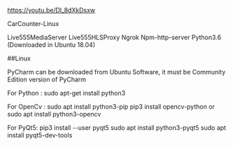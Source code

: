 

https://youtu.be/Dl_8dXkDsxw



CarCounter-Linux

Live555MediaServer
Live555HLSProxy
Ngrok
Npm-http-server
Python3.6 (Downloaded in Ubuntu 18.04)


##Linux

PyCharm can be downloaded from Ubuntu Software, it must be Community Edition version of PyCharm

For Python :  sudo apt-get install python3

For OpenCv : 
              sudo apt install python3-pip
              pip3 install opencv-python
                        or
              sudo apt install python3-opencv
           
   


For PyQt5:    pip3 install --user pyqt5
              sudo apt install python3-pyqt5
              sudo apt install pyqt5-dev-tools
